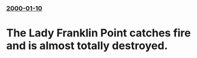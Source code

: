 ### [2000-01-10](/news/2000/01/10/index.md)

# The Lady Franklin Point catches fire and is almost totally destroyed.



